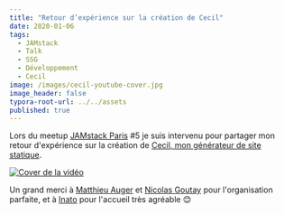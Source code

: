 ```yaml
---
title: "Retour d’expérience sur la création de Cecil"
date: 2020-01-06
tags:
  - JAMstack
  - Talk
  - SSG
  - Développement
  - Cecil
image: /images/cecil-youtube-cover.jpg
image_header: false
typora-root-url: ../../assets
published: true
---
```

Lors du meetup [JAMstack Paris](https://jamstack.paris) #5 je suis intervenu pour partager mon retour d'expérience sur la création de [Cecil, mon générateur de site statique](https://arnaudligny.fr/talks/cecil-mon-generateur-de-site-statique).

[![Cover de la vidéo](/images/cecil-youtube-cover.jpg)](/talks/cecil-mon-generateur-de-site-statique)

Un grand merci à [Matthieu Auger](https://twitter.com/matthieuauger) et [Nicolas Goutay](https://twitter.com/phacks) pour l'organisation parfaite, et à [Inato](https://twitter.com/inatohealth) pour l'accueil très agréable 😊
